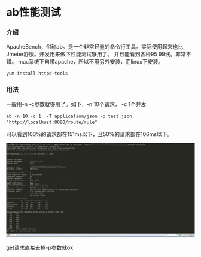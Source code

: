 # ab性能测试

### 介绍

ApacheBench，俗称ab。是一个非常轻量的命令行工具。实际使用起来也比Jmeter舒服。开发用来做下性能测试够用了。
并且能看到各种95 99线。非常不错。
mac系统下自带apache，所以不用另外安装，而linux下安装。
```shell
yum install httpd-tools
```


### 用法

一般用-n -c参数就够用了。如下，-n 10个请求， -c 1个并发
```shell
ab -n 10 -c 1  -T application/json -p test.json  "http://localhost:8080/route/rule"
```
可以看到100%的请求都在151ms以下，且50%的请求都在106ms以下。

![ab](./image/ab.png)


get请求直接去掉-p参数就ok 